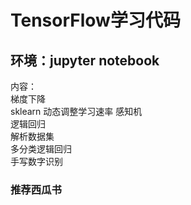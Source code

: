 # TensorFlow学习代码
## 环境：jupyter notebook
内容：  
梯度下降  
sklearn
动态调整学习速率
感知机  
逻辑回归  
解析数据集  
多分类逻辑回归  
手写数字识别  

### 推荐西瓜书